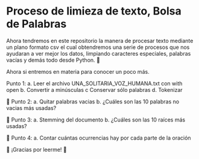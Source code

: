 # Proceso de limieza de texto, Bolsa de Palabras

Ahora tendremos en este repositorio la manera de procesar texto mediante un plano formato csv el cual obtendremos una serie de procesos que nos ayudaran a ver mejor los datos, limpiando caracteres especiales, palabras vacías y demás todo desde Python. 🐍

Ahora si entremos en materia para conocer un poco más.

 Punto 1:
a. Leer el archivo UNA_SOLITARIA_VOZ_HUMANA.txt con with open
b. Convertir a minúsculas
c Conservar sólo palabras
d. Tokenizar

🍉 Punto 2:
a. Quitar palabras vacias
b. ¿Cuáles son las 10 palabras no vacias más usadas?

🍉 Punto 3:
a. Stemming del documento
b. ¿Cuáles son las 10 raíces más usadas?

🍉 Punto 4:
a. Contar cuántas ocurrencias hay por cada parte de la oración



🦉 ¡Gracias por leerme! 🦉
